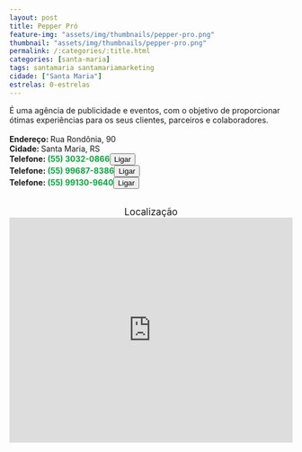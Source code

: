 ```yaml
---
layout: post
title: Pepper Pró
feature-img: "assets/img/thumbnails/pepper-pro.png"
thumbnail: "assets/img/thumbnails/pepper-pro.png"
permalink: /:categories/:title.html
categories: [santa-maria]
tags: santamaria santamariamarketing
cidade: ["Santa Maria"]
estrelas: 0-estrelas
---
```

É uma agência de publicidade e eventos, com o objetivo de proporcionar ótimas experiências para os seus clientes, parceiros e colaboradores.<!-- more --><br />
<br/>
<b>Endereço: </b>Rua Rondônia, 90<br />
<b>Cidade: </b>Santa Maria, RS<br />
<b>Telefone: <span style="color: #00ab3a;">(55) 3032-0866</span><a href="tel:5530320866"><button class="ligar">Ligar</button></a></b><br />
<b>Telefone: <span style="color: #00ab3a;">(55) 99687-8386</span><a href="tel:55996878386"><button class="ligar">Ligar</button></a></b><br />
<b>Telefone: <span style="color: #00ab3a;">(55) 99130-9640</span><a href="tel:55991309640"><button class="ligar">Ligar</button></a></b><br />
<br />
<div style="font-size: larger; text-align: center;">
Localização</div>
<iframe src="https://www.google.com/maps/embed?pb=!1m18!1m12!1m3!1d3464.7274018471717!2d-53.80795468489232!3d-29.72765458199866!2m3!1f0!2f0!3f0!3m2!1i1024!2i768!4f13.1!3m3!1m2!1s0x9503cbeb1418bd01%3A0xdc44c97d053b6734!2sR.+Rond%C3%B4nia%2C+90+-+Lorenzi%2C+Santa+Maria+-+RS!5e0!3m2!1spt-BR!2sbr!4v1524282749894" width="100%" height="400" frameborder="0" style="border:0" allowfullscreen></iframe>
